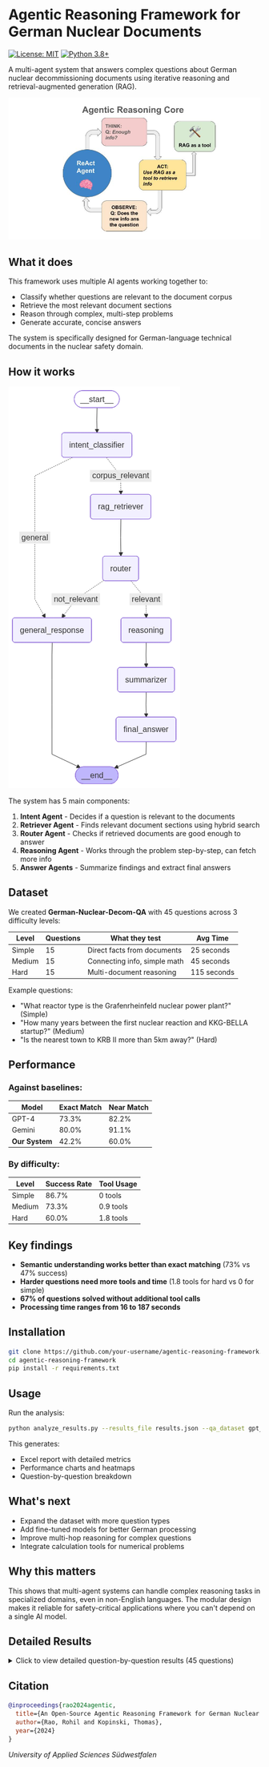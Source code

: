 # Agentic Reasoning Framework for German Nuclear Documents

[![License: MIT](https://img.shields.io/badge/License-MIT-yellow.svg)](https://opensource.org/licenses/MIT)
[![Python 3.8+](https://img.shields.io/badge/python-3.8+-blue.svg)](https://www.python.org/downloads/)

A multi-agent system that answers complex questions about German nuclear decommissioning documents using iterative reasoning and retrieval-augmented generation (RAG).

![System Architecture](Agents%20framework%20(1).jpg)

## What it does

This framework uses multiple AI agents working together to:
- Classify whether questions are relevant to the document corpus
- Retrieve the most relevant document sections
- Reason through complex, multi-step problems
- Generate accurate, concise answers

The system is specifically designed for German-language technical documents in the nuclear safety domain.

## How it works

![Current Workflow](current_workflow.png)

The system has 5 main components:

1. **Intent Agent** - Decides if a question is relevant to the documents
2. **Retriever Agent** - Finds relevant document sections using hybrid search
3. **Router Agent** - Checks if retrieved documents are good enough to answer
4. **Reasoning Agent** - Works through the problem step-by-step, can fetch more info
5. **Answer Agents** - Summarize findings and extract final answers

## Dataset

We created **German-Nuclear-Decom-QA** with 45 questions across 3 difficulty levels:

| Level | Questions | What they test | Avg Time |
|-------|-----------|----------------|----------|
| Simple | 15 | Direct facts from documents | 25 seconds |
| Medium | 15 | Connecting info, simple math | 45 seconds |
| Hard | 15 | Multi-document reasoning | 115 seconds |

Example questions:
- "What reactor type is the Grafenrheinfeld nuclear power plant?" (Simple)
- "How many years between the first nuclear reaction and KKG-BELLA startup?" (Medium)
- "Is the nearest town to KRB II more than 5km away?" (Hard)

## Performance

### Against baselines:
| Model | Exact Match | Near Match |
|-------|-------------|------------|
| GPT-4 | 73.3% | 82.2% |
| Gemini | 80.0% | 91.1% |
| **Our System** | 42.2% | 60.0% |

### By difficulty:
| Level | Success Rate | Tool Usage |
|-------|-------------|------------|
| Simple | 86.7% | 0 tools |
| Medium | 73.3% | 0.9 tools |
| Hard | 60.0% | 1.8 tools |

## Key findings

- **Semantic understanding works better than exact matching** (73% vs 47% success)
- **Harder questions need more tools and time** (1.8 tools for hard vs 0 for simple)
- **67% of questions solved without additional tool calls**
- **Processing time ranges from 16 to 187 seconds**

## Installation

```bash
git clone https://github.com/your-username/agentic-reasoning-framework.git
cd agentic-reasoning-framework
pip install -r requirements.txt
```

## Usage

Run the analysis:
```bash
python analyze_results.py --results_file results.json --qa_dataset gpt_qa_datasets_de.json
```

This generates:
- Excel report with detailed metrics
- Performance charts and heatmaps  
- Question-by-question breakdown

## What's next

- Expand the dataset with more question types
- Add fine-tuned models for better German processing
- Improve multi-hop reasoning for complex questions
- Integrate calculation tools for numerical problems

## Why this matters

This shows that multi-agent systems can handle complex reasoning tasks in specialized domains, even in non-English languages. The modular design makes it reliable for safety-critical applications where you can't depend on a single AI model.

## Detailed Results

<details>
<summary>Click to view detailed question-by-question results (45 questions)</summary>

<div style="overflow-x: auto;">

| # | Dataset | Difficulty | Question | Expected Answer | Provided Answer | Exact | Near | Semantic | Tools | Time (s) |
|---|---------|------------|----------|-----------------|-----------------|-------|------|----------|-------|----------|
| 1 | dataset1 | simple | Welcher Reaktortyp ist das Kernkraftwerk Graf... | Druckwasserreaktor | PWR | ❌ | ❌ | ✅ | 0 | 27.8 |
| 2 | dataset1 | simple | Welches Unternehmen betreibt das Kernkraftwer... | E.ON Kernkraft GmbH | E.ON Kernkraft GmbH | ✅ | ✅ | ✅ | 0 | 16.3 |
| 3 | dataset1 | simple | In welchem Jahr ging das Kernkraftwerk Grafen... | 1982 | 1982 | ✅ | ✅ | ✅ | 0 | 16.1 |
| 4 | dataset1 | simple | Wie heißt das Standort‑Zwischenlager am KKG, ... | KKG‑BELLA | KKG-BELLA | ✅ | ✅ | ✅ | 0 | 21.5 |
| 5 | dataset1 | simple | Wofür steht die Abkürzung RBZ in den KKG‑Unte... | Reststoffbehandlungs... | Reststoffbehandlungsz... | ❌ | ✅ | ✅ | 0 | 15.7 |
| 6 | dataset1 | medium | Welche Art von Brennstoff verwendet das Kernkr... | Brennstäbe aus Urandio... | Uran | ❌ | ❌ | ✅ | 0 | 16.8 |
| 7 | dataset1 | medium | Welche Komponenten sind im Reaktordruckbehält... | Reaktorkern, Dampferzeu... | Reaktorkern, Dampferzeu... | ✅ | ✅ | ✅ | 0 | 22.4 |
| 8 | dataset1 | medium | Welches Bauunternehmen war hauptverantwortlic... | Kraftwerk Union AG | Kraftwerk Union AG | ✅ | ✅ | ✅ | 0 | 16.4 |
| 9 | dataset1 | medium | Was ist die thermische Leistung des Kernkraft... | 3765 MW | 3765 MW | ✅ | ✅ | ✅ | 0 | 16.2 |
| 10 | dataset1 | medium | Wie hoch ist die elektrische Bruttoleistung d... | 1345 MW | 1345 MW | ✅ | ✅ | ✅ | 0 | 16.2 |
| 11 | dataset1 | hard | Berechne die Differenz zwischen der thermisch... | 2420 MW | 2420 MW | ✅ | ✅ | ✅ | 0 | 16.6 |
| 12 | dataset1 | hard | Welche Sicherheitssysteme sind im KKG install... | Notkühlsystem, Containm... | Notkühlsystem, Containm... | ✅ | ✅ | ✅ | 0 | 16.1 |
| 13 | dataset1 | hard | Welche Maßnahmen wurden zur Stilllegung und z... | Entfernung radioaktiver... | Entfernung radioaktiver... | ✅ | ✅ | ✅ | 2 | 187.3 |
| 14 | dataset1 | hard | Was ist der Status des KKG nach der Stilllegun... | Rückbau‑ und Entsorgung... | Rückbau‑ und Entsorgung... | ✅ | ✅ | ✅ | 1 | 67.1 |
| 15 | dataset1 | hard | Welche langfristigen Überwachungsmaßnahmen si... | Umgebungsüberwachung, S... | Umgebungsüberwachung un... | ❌ | ✅ | ✅ | 3 | 136.7 |
| 16 | dataset2 | simple | Welcher Reaktortyp ist das Kernkraftwerk Gund... | Siedewasserreaktor | Siedewasserreaktor | ✅ | ✅ | ✅ | 0 | 17.0 |
| 17 | dataset2 | simple | Welches Unternehmen betreibt das Kernkraftwer... | RWE Power AG | RWE Power AG | ✅ | ✅ | ✅ | 0 | 16.2 |
| 18 | dataset2 | simple | In welchem Jahr wurde das Kernkraftwerk Gundr... | 1966 | 1966 | ✅ | ✅ | ✅ | 0 | 16.2 |
| 19 | dataset2 | simple | Wann wurde das Kernkraftwerk Gundremmingen Bl... | 1984 | 1984 | ✅ | ✅ | ✅ | 0 | 16.0 |
| 20 | dataset2 | simple | Welche Abkürzung wird für die Kernkraftwerke ... | KRB | KRB | ✅ | ✅ | ✅ | 0 | 15.9 |
| 21 | dataset2 | medium | Welche Art von Brennstoff wird in den Kernkra... | Uran | Uran | ✅ | ✅ | ✅ | 0 | 16.1 |
| 22 | dataset2 | medium | Was ist die thermische Leistung von KRB II? | 3840 MW | 3840 MW | ✅ | ✅ | ✅ | 0 | 16.2 |
| 23 | dataset2 | medium | Welches Unternehmen war für den Bau von KRB I... | General Electric und Kr... | General Electric | ❌ | ❌ | ❌ | 0 | 16.4 |
| 24 | dataset2 | medium | Wie hoch ist die elektrische Nettoleistung vo... | 1344 MW | 1344 MW | ✅ | ✅ | ✅ | 0 | 16.1 |
| 25 | dataset2 | medium | Welche Kühlmethode wird in KRB II verwendet? | Flusswasserkühlung | Flusswasserkühlung | ✅ | ✅ | ✅ | 0 | 16.3 |
| 26 | dataset2 | hard | Berechne die Differenz zwischen der thermisch... | 2496 MW | 2496 MW | ✅ | ✅ | ✅ | 0 | 22.1 |
| 27 | dataset2 | hard | Welche Sicherheitssysteme sind in KRB II inst... | Notkühlsystem, Containm... | Notkühlsystem, Containm... | ❌ | ❌ | ❌ | 1 | 73.6 |
| 28 | dataset2 | hard | Was waren die Hauptgründe für die Stilllegung... | Wirtschaftlichkeit und ... | Wirtschaftlichkeit, Umw... | ❌ | ✅ | ✅ | 1 | 109.7 |
| 29 | dataset2 | hard | Welche Maßnahmen wurden zur Dekontamination u... | Entfernung kontaminiert... | Entfernung kontaminiert... | ❌ | ❌ | ❌ | 1 | 59.0 |
| 30 | dataset2 | hard | Welche Herausforderungen gibt es beim Rückbau... | Entsorgung radioaktiver... | Entsorgung radioaktiver... | ❌ | ❌ | ❌ | 2 | 78.1 |
| 31 | dataset3 | simple | Welcher Reaktortyp ist das Kernkraftwerk Krüm... | Siedewasserreaktor | Siedewasserreaktor | ✅ | ✅ | ✅ | 0 | 16.6 |
| 32 | dataset3 | simple | Welches Unternehmen betreibt das Kernkraftwer... | PreussenElektra | PreussenElektra | ✅ | ✅ | ✅ | 0 | 16.2 |
| 33 | dataset3 | simple | In welchem Jahr wurde das Kernkraftwerk Krümm... | 1983 | 1983 | ✅ | ✅ | ✅ | 0 | 16.1 |
| 34 | dataset3 | simple | Was ist die Abkürzung für das Kernkraftwerk K... | KKK | KKK | ✅ | ✅ | ✅ | 0 | 16.0 |
| 35 | dataset3 | simple | Wann wurde das Kernkraftwerk Krümmel endgülti... | 2021 | 2021 | ✅ | ✅ | ✅ | 0 | 33.4 |
| 36 | dataset3 | medium | Welche Art von Brennstoff wird im Kernkraftwe... | Urandioxid‑Brennstäbe | Urandioxid‑Brennstäbe | ✅ | ✅ | ✅ | 0 | 16.6 |
| 37 | dataset3 | medium | Welches Bauunternehmen war hauptverantwortlic... | Kraftwerk Union AG | Kraftwerk Union AG | ✅ | ✅ | ✅ | 0 | 16.2 |
| 38 | dataset3 | medium | Was ist die thermische Leistung des Kernkraft... | 3690 MW | 3690 MW | ✅ | ✅ | ✅ | 0 | 16.2 |
| 39 | dataset3 | medium | Wie hoch ist die elektrische Bruttoleistung d... | 1402 MW | 1402 MW | ✅ | ✅ | ✅ | 0 | 16.1 |
| 40 | dataset3 | medium | Welche Kühlmethode wird im Kernkraftwerk Krüm... | Elbe‑Flusswasserkühlung | Flusswasserkühlung aus ... | ❌ | ✅ | ✅ | 0 | 16.7 |
| 41 | dataset3 | hard | Berechne die Differenz zwischen der thermisch... | 2288 MW | 2288 MW | ✅ | ✅ | ✅ | 0 | 29.9 |
| 42 | dataset3 | hard | Welche besonderen Sicherheitssysteme sind im ... | Notkühlsystem, Sicherhe... | Notkühlsystem, Sicherhe... | ❌ | ✅ | ✅ | 1 | 69.6 |
| 43 | dataset3 | hard | Was sind die Hauptschritte bei der Stilllegun... | Brennelementent‑fernung... | Brennelementent‑fernung... | ❌ | ✅ | ✅ | 3 | 102.8 |
| 44 | dataset3 | hard | Welche Umweltüberwachungsmaßnahmen werden wäh... | Radioaktivitätsmessunge... | Radioaktivitätsmessunge... | ❌ | ✅ | ✅ | 2 | 92.6 |
| 45 | dataset3 | hard | Was sind die langfristigen Ziele für das Gele... | Grüne Wiese, vollständi... | Grüne Wiese | ❌ | ❌ | ✅ | 2 | 72.7 |

</div>

**Legend:**
- ✅ = Correct/Match
- ❌ = Incorrect/No Match  
- **Exact**: Perfect word-for-word match
- **Near**: Close match with minor differences
- **Semantic**: Meaning is correct even if wording differs

</details>

## Citation

```bibtex
@inproceedings{rao2024agentic,
  title={An Open-Source Agentic Reasoning Framework for German Nuclear Documents},
  author={Rao, Rohil and Kopinski, Thomas},
  year={2024}
}
```

*University of Applied Sciences Südwestfalen*
